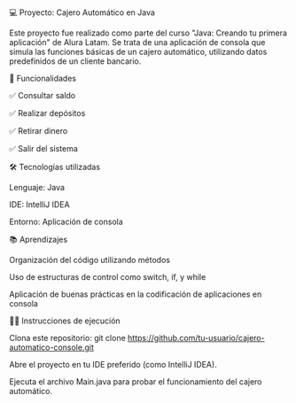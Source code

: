 💻 Proyecto: Cajero Automático en Java

Este proyecto fue realizado como parte del curso "Java: Creando tu primera aplicación" de Alura Latam. Se trata de una aplicación de consola que simula las funciones básicas de un cajero automático, utilizando datos predefinidos de un cliente bancario.

🚀 Funcionalidades

✅ Consultar saldo

✅ Realizar depósitos

✅ Retirar dinero

✅ Salir del sistema

🛠️ Tecnologías utilizadas

Lenguaje: Java

IDE: IntelliJ IDEA

Entorno: Aplicación de consola

📚 Aprendizajes

Organización del código utilizando métodos

Uso de estructuras de control como switch, if, y while

Aplicación de buenas prácticas en la codificación de aplicaciones en consola

👨‍💻 Instrucciones de ejecución

Clona este repositorio:
git clone https://github.com/tu-usuario/cajero-automatico-console.git

Abre el proyecto en tu IDE preferido (como IntelliJ IDEA).

Ejecuta el archivo Main.java para probar el funcionamiento del cajero automático.
